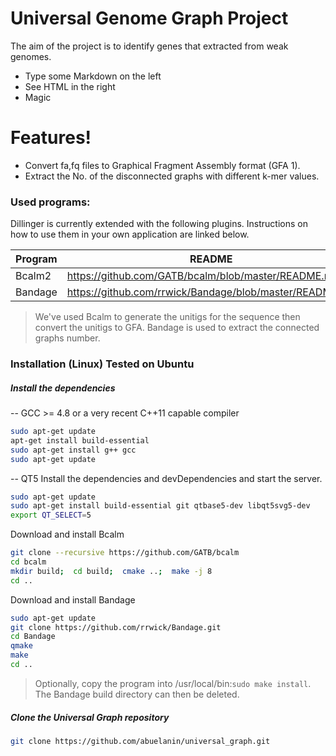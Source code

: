 # Universal Genome Graph Project

The aim of the project is to identify genes that extracted from weak genomes.

  - Type some Markdown on the left
  - See HTML in the right
  - Magic

# Features!

  - Convert fa,fq files to Graphical Fragment Assembly format (GFA 1).
  - Extract the No. of the disconnected graphs with different k-mer values.

### Used programs:

Dillinger is currently extended with the following plugins. Instructions on how to use them in your own application are linked below.

| Program | README |
| ------ | ------ |
| Bcalm2 | https://github.com/GATB/bcalm/blob/master/README.md|
| Bandage | https://github.com/rrwick/Bandage/blob/master/README.md |

> We've used Bcalm to generate the unitigs for the sequence then convert the unitigs to GFA.
> Bandage is used to extract the connected graphs number.



### Installation (Linux) Tested on Ubuntu 

##### Install the dependencies
-- GCC >= 4.8 or a very recent C++11 capable compiler

```sh
sudo apt-get update
apt-get install build-essential
sudo apt-get install g++ gcc
sudo apt-get update
```
-- QT5
Install the dependencies and devDependencies and start the server.
```sh
sudo apt-get update
sudo apt-get install build-essential git qtbase5-dev libqt5svg5-dev
export QT_SELECT=5
```

Download and install Bcalm

```sh
git clone --recursive https://github.com/GATB/bcalm 
cd bcalm
mkdir build;  cd build;  cmake ..;  make -j 8
cd ..
```

Download and install Bandage

```sh
sudo apt-get update
git clone https://github.com/rrwick/Bandage.git
cd Bandage
qmake
make
cd ..
```

> Optionally, copy the program into /usr/local/bin:```sudo make install```. The Bandage build directory can then be deleted.

##### Clone the Universal Graph repository

```sh
git clone https://github.com/abuelanin/universal_graph.git
```

